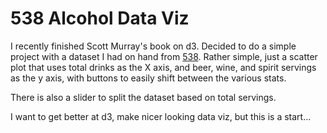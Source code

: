# 538 Alcohol Data Viz 

I recently finished Scott Murray's book on d3. Decided to do a simple project with a dataset I had on hand from [538](https://data.fivethirtyeight.com/).
Rather simple, just a scatter plot that uses total drinks as the X axis, and beer, wine, and spirit servings as the y axis, with buttons to easily shift between
the various stats. 

There is also a slider to split the dataset based on total servings. 

I want to get better at d3, make nicer looking data viz, but this is a start... 
